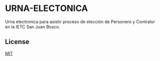 # URNA-ELECTONICA

Urna electronica para asistir proceso de elección de Personero y Contralor en la IETC San Juan Bosco.

## License
[MIT](https://choosealicense.com/licenses/mit/)